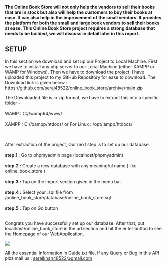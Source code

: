 **The Online Book Store will not only help the vendors to sell their books that are in stock but also will help the customers to buy their books at ease. It can also help in the improvement of the small vendors. It provides the platform for both the small and large book vendors to sell their books at ease. This Online Book Store project requires a strong database that needs to be builded, we will discuss in detail later in this report.**

## SETUP
In this section we download and set up our Project to Local Machine. First we have to install any php server to our Local Machine (either XAMPP or WAMP for Windows). Then we have to download the project. I have uploaded this project to my GitHub Repository for ease to download. The Download link is given below : 
https://github.com/seraj48522/online_book_store/archive/main.zip

The Downloaded file is in zip format, we have to extract this into a specific folder -<br><br>
WAMP : C://wamp64/www/ 		<br><br>
XAMPP : C://xampp/htdocs/ or For Linux : /opt/lampp/htdocs/<br><br><br>


After extraction of the project, Our next step is to set up our database. <br><br>
	**step.1 :** Go to phpmyadmin page (localhost/phpmyadmin)<br><br>
**step.2 :** Create a new database with any meaningful name ( like 
    online_book_store )<br><br>
	**step.3 :** Tap on the import section given in the menu bar.<br><br>
	**step.4 :** Select your .sql file from
    /online_book_store/database/online_book_store.sql<br><br>
	**step.5 :** Tap on Go button<br><br>
  
  Congrats you have successfully set up our database. After that, put localhost/online_book_store in the url section and hit the enter button to see the Homepage of our WebApplication.

<img src="https://ibb.co/TkxG7n8" />

All the essential Information in Guide.txt file. If any Query or Bug in this API plzz mail us : serajkhan48522@gmail.com
